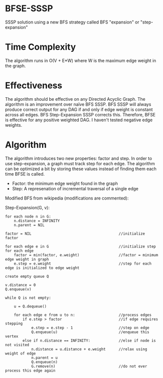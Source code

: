 # BFSE-SSSP
SSSP solution using a new BFS strategy called BFS "expansion"
or "step-expansion"

# Time Complexity
The algorithm runs in O(V + E*W) where W is the maximum edge weight in the graph.

# Effectiveness
The algorithm should be effective on any Directed Acyclic Graph. The algorithm is an improvement over naïve BFS SSSP. BFS SSSP will always produce correct output for any DAG if and only if edge weight is constant across all edges. BFS Step-Expansion SSSP corrects this. Therefore, BFSE is effective for any positive weighted DAG. I haven't tested negative edge weights.

# Algorithm
The algorithm introduces two new properties: factor
and step. In order to use step-expansion, a graph must track 
step for each edge. The algorithm can be optimized a bit by storing 
these values instead of finding them each time BFSE is called.

 * Factor: the minimum edge weight found in the graph
 * Step: A represenation of incremental traversal of a single edge

Modified BFS from wikipedia (modifications are commented):

<source lang="java" line>
Step-Expansion(G, v):
    
    for each node n in G:            
        n.distance = INFINITY        
        n.parent = NIL

    factor = NIL                                        //initialize factor
    
    for each edge e in G                                //initialize step for each edge
        factor = min(factor, e.weight)                  //factor = minimum edge weight in graph
        e.step = e.weight                               //step for each edge is initialized to edge weight

    create empty queue Q      

    v.distance = 0
    Q.enqueue(v)                      

    while Q is not empty:        
    
        u = Q.dequeue()
    
        for each edge e from u to n:                    //process edges
            if e.step > factor                          //if edge requires stepping
                e.step = e.step - 1                     //step on edge
                Q.enqueue(u)                            //enqueue this vertex
            else if n.distance == INFINITY:             //else if node is not visited
                n.distance = u.distance + e.weight      //relax using weight of edge
                n.parent = u
                Q.enqueue(n)
                G.remove(n)                             //do not ever process this edge again
</source>

